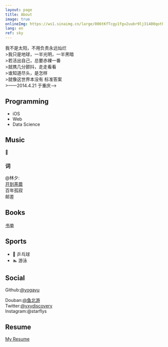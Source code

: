 ```yaml
---
layout: page
title: About
image: true
onlineImg: https://ws1.sinaimg.cn/large/006tKfTcgy1fgv2uubr9lj31400qoth1.jpg
lang: en
ref: sky
---
```


<!-->我不是太阳，不用负责永远灿烂<br>
>我只是地球，一半光明，一半黑暗<br>
>若活出自己，总要赤裸一番<br>
>就携几分颤抖，走走看看<br>
>谁知道尽头，是怎样<br>
>就像这世界本没有 标准答案<br>
>——2014.4.21 于重庆-->


## Programming

<!-- Main Language: -->
<!-- - Swift, Objective-C
- Python
- HTML/CSS, JavaScript -->

<!-- Field: -->
- iOS
- Web
- Data Science

## Music

🎸

<!--### Singer
@王菲
@田馥甄
@陈绮贞
@杨千嬅
@林宥嘉-->

### 词
@林夕:<br>
<a href="http://www.xiami.com/song/146622" target="_blank">开到荼蘼</a><br>
百年孤寂<br>
邮差

## Books

<a href="http://azureyu.com/cv" target="_blank">书单</a>

## Sports

- 🏓  乒乓球
- 🏊  游泳

## Social

Github:[@yogayu](https://github.com/yogayu)<br>
<!--Weibo:[@游薪渝](http://weibo.com/yxydiscovery/)<br>-->
Douban:[@鱼北游](https://www.douban.com/people/POKUI/)<br>
Twitter:[@yxydiscovery](https://twitter.com/yxydiscovery)<br>
Instagram:@starflys

## Resume
<a href="http://azureyu.com/cv" target="_blank">My Resume</a>

